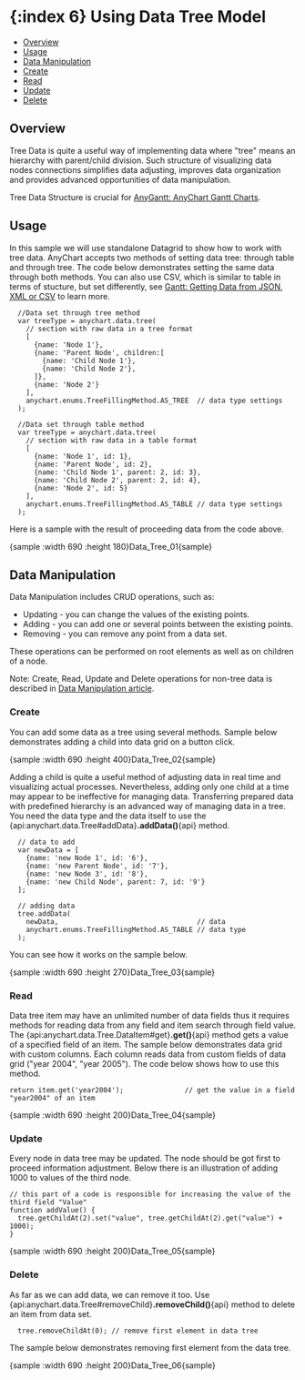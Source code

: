 {:index 6}
Using Data Tree Model
===============

* [Overview](#overview)
* [Usage](#usage)
* [Data Manipulation](#data_manipulation)
 * [Create](#create)
 * [Read](#read)
 * [Update](#update)
 * [Delete](#delete)


## Overview

Tree Data is quite a useful way of implementing data where "tree" means an hierarchy with parent/child division. Such structure of visualizing data nodes connections simplifies data adjusting, improves data organization and provides advanced opportunities of data manipulation.

Tree Data Structure is crucial for [AnyGantt: AnyChart Gantt Charts](../Gantt_Chart/Quick_Start).

## Usage

In this sample we will use standalone Datagrid to show how to work with tree data. AnyChart accepts two methods of setting data tree: through table and through tree.  The code below demonstrates setting the same data through both methods. You can also use CSV, which is similar to table in terms of stucture, but set differently, see [Gantt: Getting Data from JSON, XML or CSV](../Gantt_Chart/Data_from_JSON,_XML,_CSV#csv) to learn more.

```
  //Data set through tree method
  var treeType = anychart.data.tree(
    // section with raw data in a tree format
    [
      {name: 'Node 1'},
      {name: 'Parent Node', children:[
        {name: 'Child Node 1'},
        {name: 'Child Node 2'},
      ]},
      {name: 'Node 2'}
    ],
    anychart.enums.TreeFillingMethod.AS_TREE  // data type settings
  );

  //Data set through table method
  var treeType = anychart.data.tree(
    // section with raw data in a table format
    [
      {name: 'Node 1', id: 1},
      {name: 'Parent Node', id: 2},
      {name: 'Child Node 1', parent: 2, id: 3},
      {name: 'Child Node 2', parent: 2, id: 4},
      {name: 'Node 2', id: 5}
    ],
    anychart.enums.TreeFillingMethod.AS_TABLE // data type settings
  );
```

Here is a sample with the result of proceeding data from the code above.

{sample :width 690 :height 180}Data\_Tree\_01{sample}

## Data Manipulation

Data Manipulation includes CRUD operations, such as:


 * Updating - you can change the values of the existing points.
 * Adding - you can add one or several points between the existing points.
 * Removing - you can remove any point from a data set.


These operations can be performed on root elements as well as on children of a node. 

Note: Create, Read, Update and Delete operations for non-tree data is described in [Data Manipulation article](Data_Manipulation).

### Create

You can add some data as a tree using several methods. Sample below demonstrates adding a child into data grid on a button click.

{sample :width 690 :height 400}Data\_Tree\_02{sample}

Adding a child is quite a useful method of adjusting data in real time and visualizing actual processes.
Nevertheless, adding only one child at a time may appear to be ineffective for managing data. Transferring prepared
data with predefined hierarchy is an advanced way of managing data in a tree.  You need the data type and the data itself to use the {api:anychart.data.Tree#addData}**.addData()**{api} method.

```
  // data to add
  var newData = [
    {name: 'new Node 1', id: '6'},
    {name: 'new Parent Node', id: '7'},
    {name: 'new Node 3', id: '8'},
    {name: 'new Child Node', parent: 7, id: '9'}
  ];

  // adding data
  tree.addData(
    newData,                                  // data
    anychart.enums.TreeFillingMethod.AS_TABLE // data type
  );
```

You can see how it works on the sample below.

{sample :width 690 :height 270}Data\_Tree\_03{sample}

### Read

Data tree item may have an unlimited number of data fields thus it requires methods for reading data from any field and item search through field value. The {api:anychart.data.Tree.DataItem#get}**.get()**{api} method gets a value of a specified field of an item. The sample below demonstrates data grid with custom columns. Each column reads data from custom fields of data grid ("year 2004", "year 2005"). The code below shows how to use this method.

```
return item.get('year2004');               // get the value in a field "year2004" of an item
```

{sample :width 690 :height 200}Data\_Tree\_04{sample}

### Update

Every node in data tree may be updated. The node should be got first to proceed information adjustment. Below there is an illustration of adding 1000 to values of the third node.

```
// this part of a code is responsible for increasing the value of the third field "Value"
function addValue() {
  tree.getChildAt(2).set("value", tree.getChildAt(2).get("value") + 1000);
}
```

{sample :width 690 :height 200}Data\_Tree\_05{sample}


### Delete

As far as we can add data, we can remove it too. Use {api:anychart.data.Tree#removeChild}**.removeChild()**{api} method to delete an item from data set.

```
  tree.removeChildAt(0); // remove first element in data tree
```

The sample below demonstrates removing first element from the data tree.

{sample :width 690 :height 200}Data\_Tree\_06{sample}

